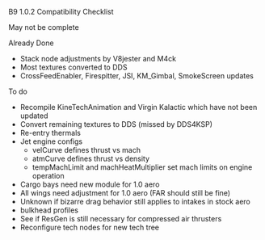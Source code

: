 B9 1.0.2 Compatibility Checklist

May not be complete

Already Done

* Stack node adjustments by V8jester and M4ck
* Most textures converted to DDS
* CrossFeedEnabler, Firespitter, JSI, KM_Gimbal, SmokeScreen updates

To do

* Recompile KineTechAnimation and Virgin Kalactic which have not been updated
* Convert remaining textures to DDS (missed by DDS4KSP)
* Re-entry thermals
* Jet engine configs
	* velCurve defines thrust vs mach
	* atmCurve defines thrust vs density
	* tempMachLimit and machHeatMultiplier set mach limits on engine operation
* Cargo bays need new module for 1.0 aero
* All wings need adjustment for 1.0 aero (FAR should still be fine)
* Unknown if bizarre drag behavior still applies to intakes in stock aero
* bulkhead profiles
* See if ResGen is still necessary for compressed air thrusters
* Reconfigure tech nodes for new tech tree